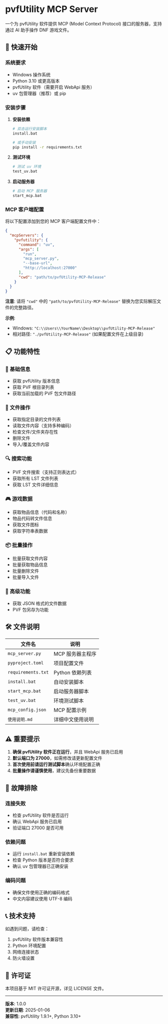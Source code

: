 # pvfUtility MCP Server

一个为 pvfUtility 软件提供 MCP (Model Context Protocol) 接口的服务器，支持通过 AI 助手操作 DNF 游戏文件。

## 🚀 快速开始

### 系统要求

- Windows 操作系统
- Python 3.10 或更高版本
- pvfUtility 软件（需要开启 WebApi 服务）
- uv 包管理器（推荐）或 pip

### 安装步骤

1. **安装依赖**
   ```bash
   # 双击运行安装脚本
   install.bat
   
   # 或手动安装
   pip install -r requirements.txt
   ```

2. **测试环境**
   ```bash
   # 测试 uv 环境
   test_uv.bat
   ```

3. **启动服务器**
   ```bash
   # 启动 MCP 服务器
   start_mcp.bat
   ```

### MCP 客户端配置

将以下配置添加到您的 MCP 客户端配置文件中：

```json
{
  "mcpServers": {
    "pvfutility": {
      "command": "uv",
      "args": [
        "run",
        "mcp_server.py",
        "--base-url",
        "http://localhost:27000"
      ],
      "cwd": "path/to/pvfUtility-MCP-Release"
    }
  }
}
```

**注意**: 请将 `"cwd"` 中的 `"path/to/pvfUtility-MCP-Release"` 替换为您实际解压文件的完整路径。

**示例**:
- Windows: `"C:\\Users\\YourName\\Desktop\\pvfUtility-MCP-Release"`
- 相对路径: `"./pvfUtility-MCP-Release"` (如果配置文件在上级目录)

## 📋 功能特性

### 🔧 基础信息
- 获取 pvfUtility 版本信息
- 获取 PVF 根目录列表
- 获取当前加载的 PVF 包文件路径

### 📁 文件操作
- 获取指定目录的文件列表
- 读取文件内容（支持多种编码）
- 检查文件/文件夹存在性
- 删除文件
- 导入/覆盖文件内容

### 🔍 搜索功能
- PVF 文件搜索（支持正则表达式）
- 获取所有 LST 文件列表
- 获取 LST 文件详细信息

### 🎮 游戏数据
- 获取物品信息（代码和名称）
- 物品代码转文件信息
- 获取文件图标
- 获取字符串表数据

### 📦 批量操作
- 批量获取文件内容
- 批量获取物品信息
- 批量删除文件
- 批量导入文件

### 🔧 高级功能
- 获取 JSON 格式的文件数据
- PVF 包另存为功能

## 🛠️ 文件说明

| 文件名 | 说明 |
|--------|------|
| `mcp_server.py` | MCP 服务器主程序 |
| `pyproject.toml` | 项目配置文件 |
| `requirements.txt` | Python 依赖列表 |
| `install.bat` | 自动安装脚本 |
| `start_mcp.bat` | 启动服务器脚本 |
| `test_uv.bat` | 环境测试脚本 |
| `mcp_config.json` | MCP 配置示例 |
| `使用说明.md` | 详细中文使用说明 |

## ⚠️ 重要提示

1. **确保 pvfUtility 软件正在运行**，并且 WebApi 服务已启用
2. **默认端口为 27000**，如需修改请更新配置文件
3. **首次使用前请运行测试脚本**确认环境配置正确
4. **批量操作请谨慎使用**，建议先备份重要数据

## 🔧 故障排除

### 连接失败
- 检查 pvfUtility 软件是否运行
- 确认 WebApi 服务已启用
- 验证端口 27000 是否可用

### 依赖问题
- 运行 `install.bat` 重新安装依赖
- 检查 Python 版本是否符合要求
- 确认 uv 包管理器已正确安装

### 编码问题
- 确保文件使用正确的编码格式
- 中文内容建议使用 UTF-8 编码

## 📞 技术支持

如遇到问题，请检查：
1. pvfUtility 软件版本兼容性
2. Python 环境配置
3. 网络连接状态
4. 防火墙设置

## 📄 许可证

本项目基于 MIT 许可证开源，详见 LICENSE 文件。

---

**版本**: 1.0.0  
**更新日期**: 2025-01-06  
**兼容性**: pvfUtility 1.9.1+, Python 3.10+